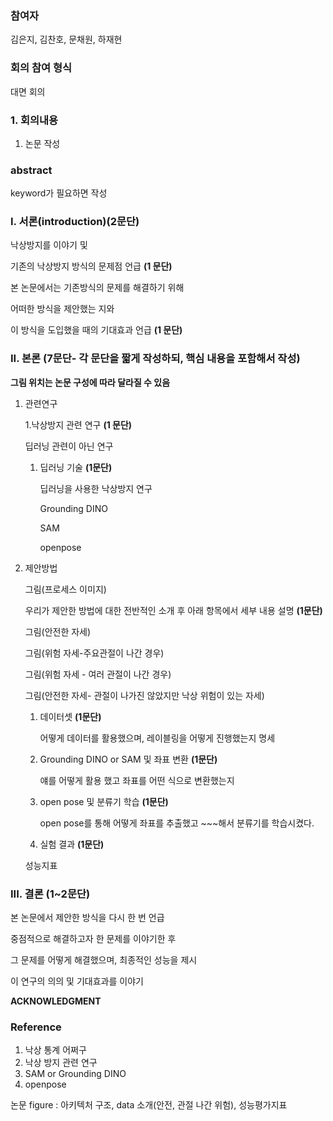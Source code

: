 ### 참여자
김은지, 김찬호, 문채원, 하재현

### 회의 참여 형식

대면 회의

### 1. 회의내용

1. 논문 작성 

### abstract

keyword가 필요하면 작성

### I. 서론(introduction)(2문단)

낙상방지를 이야기 및

기존의 낙상방지 방식의 문제점 언급 **(1 문단)**

본 논문에서는 기존방식의 문제를 해결하기 위해

어떠한 방식을  제안했는 지와

이 방식을 도입했을 때의 기대효과 언급 **(1 문단)**

### II. 본론 (7문단- 각 문단을 짧게 작성하되, 핵심 내용을 포함해서 작성)

**그림 위치는 논문 구성에 따라 달라질 수 있음**

1. 관련연구
    
    1.낙상방지 관련 연구 **(1 문단)**
    
    딥러닝 관련이 아닌 연구 
    
    1. 딥러닝 기술 **(1문단)**
        
        딥러닝을 사용한 낙상방지 연구
        
        Grounding DINO
        
        SAM
        
        openpose
        
2. 제안방법 
    
    그림(프로세스 이미지) 
    
    우리가 제안한 방법에 대한 전반적인 소개 후 아래 항목에서 세부 내용 설명 **(1문단)**
    
    그림(안전한 자세)
    
    그림(위험 자세-주요관절이 나간 경우)
    
    그림(위험 자세 - 여러 관절이 나간 경우)
    
    그림(안전한 자세- 관절이 나가진 않았지만 낙상 위험이 있는 자세)
    
    1. 데이터셋 **(1문단)**
        
        어떻게 데이터를 활용했으며, 레이블링을 어떻게 진행했는지 명세
        
    2. Grounding DINO or SAM 및 좌표 변환 **(1문단)**
        
        얘를 어떻게 활용 했고 좌표를 어떤 식으로 변환했는지
        
    3. open pose 및 분류기 학습 **(1문단)**
        
        open pose를 통해 어떻게 좌표를 추출했고 ~~~해서 분류기를 학습시켰다.  
        
    
     4. 실험 결과 **(1문단)** 
    
    성능지표
    

### III. 결론 **(**1~2문단**)**

본 논문에서 제안한 방식을 다시 한 번 언급

중점적으로 해결하고자 한 문제를 이야기한 후

그 문제를 어떻게 해결했으며, 최종적인 성능을 제시

이 연구의 의의 및 기대효과를 이야기

**ACKNOWLEDGMENT**   

### Reference

1. 낙상 통계 어쩌구
2. 낙상 방지 관련 연구
3. SAM or Grounding DINO
4. openpose

논문 figure : 아키텍처 구조, data 소개(안전, 관절 나간 위험), 성능평가지표
